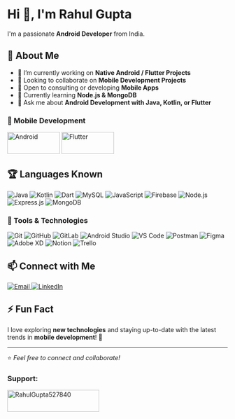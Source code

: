 # Hi 👋, I'm Rahul Gupta  

I'm a passionate **Android Developer** from India.  

## 🚀 About Me  
- 🔭 I’m currently working on **Native Android / Flutter Projects**  
- 👯 Looking to collaborate on **Mobile Development Projects**  
- 🤝 Open to consulting or developing **Mobile Apps**  
- 🌱 Currently learning **Node.js & MongoDB**  
- 💬 Ask me about **Android Development with Java, Kotlin, or Flutter**  


### 📱 Mobile Development  
<p align="left"> <img src="https://developer.android.com/static/studio/images/new-studio-logo-1_1920.png" alt="Android" width="120" height="50"/> <img src="https://upload.wikimedia.org/wikipedia/commons/1/17/Google-flutter-logo.png" alt="Flutter" width="120" height="50"/> </p>

## 🏆 Languages Known  
<p align="left">
  <img src="https://img.shields.io/badge/Java-007396?style=for-the-badge&logo=java&logoColor=white" alt="Java" />
  <img src="https://img.shields.io/badge/Kotlin-0095D5?style=for-the-badge&logo=kotlin&logoColor=white" alt="Kotlin" />
  <img src="https://img.shields.io/badge/Dart-0175C2?style=for-the-badge&logo=dart&logoColor=white" alt="Dart" />
  <img src="https://img.shields.io/badge/MySQL-4479A1?style=for-the-badge&logo=mysql&logoColor=white" alt="MySQL" />
  <img src="https://img.shields.io/badge/JavaScript-F7DF1E?style=for-the-badge&logo=javascript&logoColor=black" alt="JavaScript" />
  <img src="https://img.shields.io/badge/Firebase-FFCA28?style=for-the-badge&logo=firebase&logoColor=white" alt="Firebase" />
  <img src="https://img.shields.io/badge/Node.js-339933?style=for-the-badge&logo=node.js&logoColor=white" alt="Node.js" />
  <img src="https://img.shields.io/badge/Express.js-000000?style=for-the-badge&logo=express&logoColor=white" alt="Express.js" />
  <img src="https://img.shields.io/badge/MongoDB-47A248?style=for-the-badge&logo=mongodb&logoColor=white" alt="MongoDB" />
</p>

### 🔧 Tools & Technologies  
<p align="left">
  <img src="https://img.shields.io/badge/Git-F05032?style=for-the-badge&logo=git&logoColor=white" alt="Git" />
  <img src="https://img.shields.io/badge/GitHub-181717?style=for-the-badge&logo=github&logoColor=white" alt="GitHub" />
  <img src="https://img.shields.io/badge/GitLab-FC6D26?style=for-the-badge&logo=gitlab&logoColor=white" alt="GitLab" />
  <img src="https://img.shields.io/badge/Android Studio-3DDC84?style=for-the-badge&logo=android-studio&logoColor=white" alt="Android Studio" />
  <img src="https://img.shields.io/badge/VS Code-007ACC?style=for-the-badge&logo=visual-studio-code&logoColor=white" alt="VS Code" />
  <img src="https://img.shields.io/badge/Postman-FF6C37?style=for-the-badge&logo=postman&logoColor=white" alt="Postman" />
  <img src="https://img.shields.io/badge/Figma-F24E1E?style=for-the-badge&logo=figma&logoColor=white" alt="Figma" />
  <img src="https://img.shields.io/badge/Adobe XD-FF61F6?style=for-the-badge&logo=adobe-xd&logoColor=white" alt="Adobe XD" />
  <img src="https://img.shields.io/badge/Notion-000000?style=for-the-badge&logo=notion&logoColor=white" alt="Notion" />
  <img src="https://img.shields.io/badge/Trello-0052CC?style=for-the-badge&logo=trello&logoColor=white" alt="Trello" />
</p>

## 📫 Connect with Me  
<p align="left">
  <a href="mailto:heyrahul03@gmail.com">
    <img src="https://img.shields.io/badge/Email-D14836?style=for-the-badge&logo=gmail&logoColor=white" alt="Email" />
  </a>
  <a href="https://www.linkedin.com/in/mobiledevrahul/" target="_blank">
    <img src="https://img.shields.io/badge/LinkedIn-0077B5?style=for-the-badge&logo=linkedin&logoColor=white" alt="LinkedIn" />
  </a>
</p>  

## ⚡ Fun Fact  
I love exploring **new technologies** and staying up-to-date with the latest trends in **mobile development**! 🚀  

---
⭐️ *Feel free to connect and collaborate!*  

<h3 align="left">Support:</h3>
<p><a href="https://www.buymeacoffee.com/RahulGupta527840"> <img align="left" src="https://cdn.buymeacoffee.com/buttons/v2/default-yellow.png" height="50" width="210" alt="RahulGupta527840" /></a></p><br><br>


